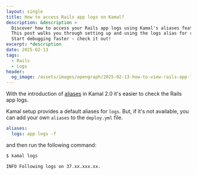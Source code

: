 ```yaml
---
layout: single
title: How to access Rails app logs on Kamal?
description: &description >
  Discover how to access your Rails app logs using Kamal's aliases feature.
  This post walks you through setting up and using the logs alias for real-time monitoring.
  Start debugging faster - check it out!
excerpt: *description
date: 2025-02-13
tags:
  - Rails
  - Logs
header:
  og_image: /assets/images/opengraph/2025-02-13-how-to-view-rails-app-logs-on-kamal.png
---
```


With the introduction of [aliases](https://kamal-deploy.org/docs/configuration/aliases/) in Kamal 2.0 it's easier to check the Rails app logs.

Kamal setup provides a default aliases for `logs`. But, if it's not available, you can add your own `aliases` to the `deploy.yml` file.

```yaml
aliases:
  logs: app logs -f
```

and then run the following command:

```bash
$ kamal logs

INFO Following logs on 37.xx.xxx.xx.
```
